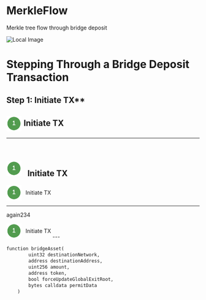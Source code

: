 # MerkleFlow
Merkle tree flow through bridge deposit

![Local Image](https://github.com/j2abro/MerkleFlow/raw/main/assets/MerkleFlow.svg "Merke Tree Flow")

# Stepping Through a Bridge Deposit Transaction

## Step 1: Initiate TX**


## <img src="./assets/icon1.png" alt="Custom Icon111" style="width:40px; height:40px; vertical-align:middle;"> Initiate TX
---
## <span style="display: flex; align-items: center;">
  <img src="./assets/icon1.png" alt="Custom Icon222" style="width:40px; height:40px; margin-right: 10px;"> Initiate TX
</span>
---
<span style="display: flex; align-items: center;">
  <img src="./assets/icon1.png" alt="Custom Icon333" style="width:40px; height:40px; margin-right: 10px;"> Initiate TX
</span>

---
again234

<span style="display: inline-flex; align-items: center;">
  <img src="./assets/icon1.png" alt="Custom Icon222" style="width:40px; height:40px; margin-right: 10px;"> Initiate TX
</span>
---

```solidity
function bridgeAsset(
        uint32 destinationNetwork,
        address destinationAddress,
        uint256 amount,
        address token,
        bool forceUpdateGlobalExitRoot,
        bytes calldata permitData
    )
```